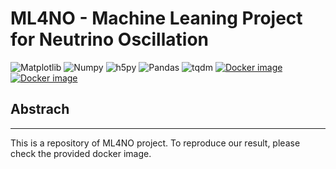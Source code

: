 ML4NO - Machine Leaning Project for Neutrino Oscillation
===
![Matplotlib](https://img.shields.io/badge/matplotlib-3.3.4-blue)
![Numpy](https://img.shields.io/badge/numpy-1.19.2-blue)
![h5py](https://img.shields.io/badge/h5py-3.2.1-blue)
![Pandas](https://img.shields.io/badge/pandas-1.1.4-blue)
![tqdm](https://img.shields.io/badge/tqdm-4.53.0-blue)
[![Docker image](https://img.shields.io/badge/Docker%20Image-torch-stable-orange)](https://hub.docker.com/layers/davidho9717/ubuntu/HEPSimulation-torch/images/sha256-8162368a5a03df3148889ca193d85f7c326e3874b44a1efaf1c22a9f4a757d9b?context=repo)
[![Docker image](https://img.shields.io/badge/Docker%20Image-tensorflow-stable-orange)](https://hub.docker.com/layers/davidho9717/ubuntu/HEPSimulation-tensorflow/images/sha256-e3ce478745256c7704d53f3364cfb47896d32ea19ffdcf1adbbb861474f38db6?context=repo)

## Abstrach
---

This is a repository of ML4NO project.
To reproduce our result, please check the provided docker image.
